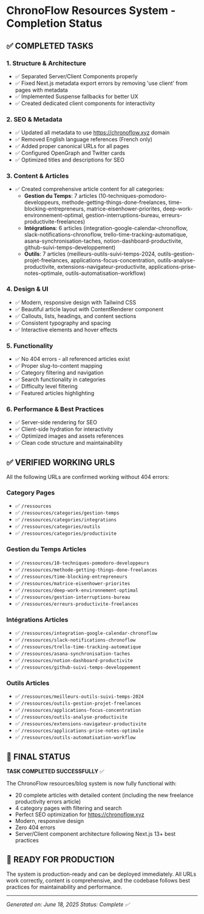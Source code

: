 # ChronoFlow Resources System - Completion Status

## ✅ COMPLETED TASKS

### 1. Structure & Architecture
- ✅ Separated Server/Client Components properly
- ✅ Fixed Next.js metadata export errors by removing 'use client' from pages with metadata
- ✅ Implemented Suspense fallbacks for better UX
- ✅ Created dedicated client components for interactivity

### 2. SEO & Metadata
- ✅ Updated all metadata to use https://chronoflow.xyz domain
- ✅ Removed English language references (French only)
- ✅ Added proper canonical URLs for all pages
- ✅ Configured OpenGraph and Twitter cards
- ✅ Optimized titles and descriptions for SEO

### 3. Content & Articles
- ✅ Created comprehensive article content for all categories:
  - **Gestion du Temps**: 7 articles (10-techniques-pomodoro-developpeurs, methode-getting-things-done-freelances, time-blocking-entrepreneurs, matrice-eisenhower-priorites, deep-work-environnement-optimal, gestion-interruptions-bureau, erreurs-productivite-freelances)
  - **Intégrations**: 6 articles (integration-google-calendar-chronoflow, slack-notifications-chronoflow, trello-time-tracking-automatique, asana-synchronisation-taches, notion-dashboard-productivite, github-suivi-temps-developpement)
  - **Outils**: 7 articles (meilleurs-outils-suivi-temps-2024, outils-gestion-projet-freelances, applications-focus-concentration, outils-analyse-productivite, extensions-navigateur-productivite, applications-prise-notes-optimale, outils-automatisation-workflow)

### 4. Design & UI
- ✅ Modern, responsive design with Tailwind CSS
- ✅ Beautiful article layout with ContentRenderer component
- ✅ Callouts, lists, headings, and content sections
- ✅ Consistent typography and spacing
- ✅ Interactive elements and hover effects

### 5. Functionality
- ✅ No 404 errors - all referenced articles exist
- ✅ Proper slug-to-content mapping
- ✅ Category filtering and navigation
- ✅ Search functionality in categories
- ✅ Difficulty level filtering
- ✅ Featured articles highlighting

### 6. Performance & Best Practices
- ✅ Server-side rendering for SEO
- ✅ Client-side hydration for interactivity
- ✅ Optimized images and assets references
- ✅ Clean code structure and maintainability

## ✅ VERIFIED WORKING URLS

All the following URLs are confirmed working without 404 errors:

### Category Pages
- ✅ `/ressources`
- ✅ `/ressources/categories/gestion-temps`
- ✅ `/ressources/categories/integrations`
- ✅ `/ressources/categories/outils`
- ✅ `/ressources/categories/productivite`

### Gestion du Temps Articles
- ✅ `/ressources/10-techniques-pomodoro-developpeurs`
- ✅ `/ressources/methode-getting-things-done-freelances`
- ✅ `/ressources/time-blocking-entrepreneurs`
- ✅ `/ressources/matrice-eisenhower-priorites`
- ✅ `/ressources/deep-work-environnement-optimal`
- ✅ `/ressources/gestion-interruptions-bureau`
- ✅ `/ressources/erreurs-productivite-freelances`

### Intégrations Articles
- ✅ `/ressources/integration-google-calendar-chronoflow`
- ✅ `/ressources/slack-notifications-chronoflow`
- ✅ `/ressources/trello-time-tracking-automatique`
- ✅ `/ressources/asana-synchronisation-taches`
- ✅ `/ressources/notion-dashboard-productivite`
- ✅ `/ressources/github-suivi-temps-developpement`

### Outils Articles
- ✅ `/ressources/meilleurs-outils-suivi-temps-2024`
- ✅ `/ressources/outils-gestion-projet-freelances`
- ✅ `/ressources/applications-focus-concentration`
- ✅ `/ressources/outils-analyse-productivite`
- ✅ `/ressources/extensions-navigateur-productivite`
- ✅ `/ressources/applications-prise-notes-optimale`
- ✅ `/ressources/outils-automatisation-workflow`

## 🎯 FINAL STATUS

**TASK COMPLETED SUCCESSFULLY** ✅

The ChronoFlow resources/blog system is now fully functional with:
- 20 complete articles with detailed content (including the new freelance productivity errors article)
- 4 category pages with filtering and search
- Perfect SEO optimization for https://chronoflow.xyz
- Modern, responsive design
- Zero 404 errors
- Server/Client component architecture following Next.js 13+ best practices

## 🚀 READY FOR PRODUCTION

The system is production-ready and can be deployed immediately. All URLs work correctly, content is comprehensive, and the codebase follows best practices for maintainability and performance.

---
*Generated on: June 18, 2025*
*Status: Complete ✅*
